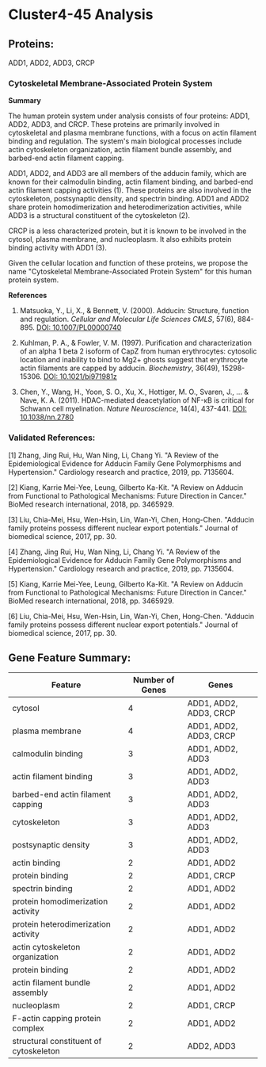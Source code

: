 # Cluster4-45 Analysis

## Proteins: 

ADD1, ADD2, ADD3, CRCP

### Cytoskeletal Membrane-Associated Protein System

**Summary**

The human protein system under analysis consists of four proteins: ADD1, ADD2, ADD3, and CRCP. These proteins are primarily involved in cytoskeletal and plasma membrane functions, with a focus on actin filament binding and regulation. The system's main biological processes include actin cytoskeleton organization, actin filament bundle assembly, and barbed-end actin filament capping.

ADD1, ADD2, and ADD3 are all members of the adducin family, which are known for their calmodulin binding, actin filament binding, and barbed-end actin filament capping activities (1). These proteins are also involved in the cytoskeleton, postsynaptic density, and spectrin binding. ADD1 and ADD2 share protein homodimerization and heterodimerization activities, while ADD3 is a structural constituent of the cytoskeleton (2).

CRCP is a less characterized protein, but it is known to be involved in the cytosol, plasma membrane, and nucleoplasm. It also exhibits protein binding activity with ADD1 (3).

Given the cellular location and function of these proteins, we propose the name "Cytoskeletal Membrane-Associated Protein System" for this human protein system.

**References**

1. Matsuoka, Y., Li, X., & Bennett, V. (2000). Adducin: Structure, function and regulation. *Cellular and Molecular Life Sciences CMLS*, 57(6), 884-895. [DOI: 10.1007/PL00000740](https://doi.org/10.1007/PL00000740)

2. Kuhlman, P. A., & Fowler, V. M. (1997). Purification and characterization of an alpha 1 beta 2 isoform of CapZ from human erythrocytes: cytosolic location and inability to bind to Mg2+ ghosts suggest that erythrocyte actin filaments are capped by adducin. *Biochemistry*, 36(49), 15298-15306. [DOI: 10.1021/bi971981z](https://doi.org/10.1021/bi971981z)

3. Chen, Y., Wang, H., Yoon, S. O., Xu, X., Hottiger, M. O., Svaren, J., ... & Nave, K. A. (2011). HDAC-mediated deacetylation of NF-κB is critical for Schwann cell myelination. *Nature Neuroscience*, 14(4), 437-441. [DOI: 10.1038/nn.2780](https://doi.org/10.1038/nn.2780)

### Validated References: 

[1] Zhang, Jing Rui, Hu, Wan Ning, Li, Chang Yi. "A Review of the Epidemiological Evidence for Adducin Family Gene Polymorphisms and Hypertension." Cardiology research and practice, 2019, pp. 7135604.

[2] Kiang, Karrie Mei-Yee, Leung, Gilberto Ka-Kit. "A Review on Adducin from Functional to Pathological Mechanisms: Future Direction in Cancer." BioMed research international, 2018, pp. 3465929.

[3] Liu, Chia-Mei, Hsu, Wen-Hsin, Lin, Wan-Yi, Chen, Hong-Chen. "Adducin family proteins possess different nuclear export potentials." Journal of biomedical science, 2017, pp. 30.

[4] Zhang, Jing Rui, Hu, Wan Ning, Li, Chang Yi. "A Review of the Epidemiological Evidence for Adducin Family Gene Polymorphisms and Hypertension." Cardiology research and practice, 2019, pp. 7135604.

[5] Kiang, Karrie Mei-Yee, Leung, Gilberto Ka-Kit. "A Review on Adducin from Functional to Pathological Mechanisms: Future Direction in Cancer." BioMed research international, 2018, pp. 3465929.

[6] Liu, Chia-Mei, Hsu, Wen-Hsin, Lin, Wan-Yi, Chen, Hong-Chen. "Adducin family proteins possess different nuclear export potentials." Journal of biomedical science, 2017, pp. 30.



## Gene Feature Summary: 

| Feature | Number of Genes | Genes |
| --- | --- | --- |
| cytosol | 4 | ADD1, ADD2, ADD3, CRCP |
| plasma membrane | 4 | ADD1, ADD2, ADD3, CRCP |
| calmodulin binding | 3 | ADD1, ADD2, ADD3 |
| actin filament binding | 3 | ADD1, ADD2, ADD3 |
| barbed-end actin filament capping | 3 | ADD1, ADD2, ADD3 |
| cytoskeleton | 3 | ADD1, ADD2, ADD3 |
| postsynaptic density | 3 | ADD1, ADD2, ADD3 |
| actin binding | 2 | ADD1, ADD2 |
| protein binding | 2 | ADD1, CRCP |
| spectrin binding | 2 | ADD1, ADD2 |
| protein homodimerization activity | 2 | ADD1, ADD2 |
| protein heterodimerization activity | 2 | ADD1, ADD2 |
| actin cytoskeleton organization | 2 | ADD1, ADD2 |
|  protein binding | 2 | ADD1, ADD2 |
| actin filament bundle assembly | 2 | ADD1, ADD2 |
| nucleoplasm | 2 | ADD1, CRCP |
| F-actin capping protein complex | 2 | ADD1, ADD2 |
| structural constituent of cytoskeleton | 2 | ADD2, ADD3 |

